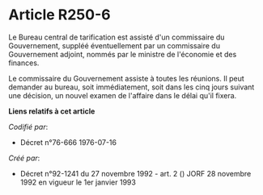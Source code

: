 # Article R250-6

Le Bureau central de tarification est assisté d'un commissaire du Gouvernement, suppléé éventuellement par un commissaire du
Gouvernement adjoint, nommés par le ministre de l'économie et des finances.

Le commissaire du Gouvernement assiste à toutes les réunions. Il peut demander au bureau, soit immédiatement, soit dans les
cinq jours suivant une décision, un nouvel examen de l'affaire dans le délai qu'il fixera.

**Liens relatifs à cet article**

_Codifié par_:

  - Décret n°76-666 1976-07-16

_Créé par_:

  - Décret n°92-1241 du 27 novembre 1992 - art. 2 () JORF 28 novembre 1992 en vigueur le 1er janvier 1993
